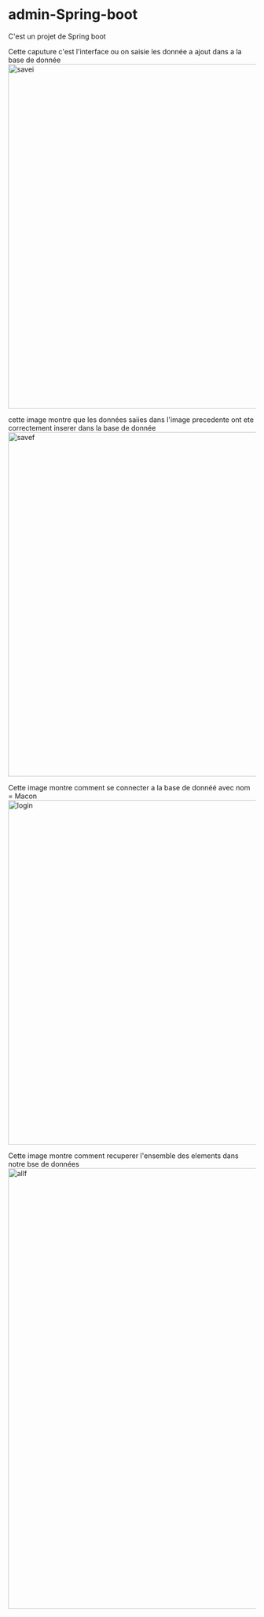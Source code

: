 # admin-Spring-boot
C'est un projet de Spring boot

Cette caputure c'est l'interface ou on saisie les donnée a ajout dans  a la base de donnée
<img width="700" alt="savei" src="https://user-images.githubusercontent.com/123521450/219990779-2cb761b0-8e92-4567-9edf-37f24008a3d3.PNG">

cette image montre que les données saiies dans l'image precedente ont ete correctement inserer dans la base de donnée 
<img width="700" alt="savef" src="https://user-images.githubusercontent.com/123521450/219991533-87d0a924-4d79-45d2-bf28-eab45ab5fdbb.PNG">

Cette image montre comment se connecter a la base de donnéé avec nom = Macon
<img width="700" alt="login" src="https://user-images.githubusercontent.com/123521450/219991874-a1dfb753-e211-417d-aa4a-1841bd1bfef1.PNG">

Cette image montre comment recuperer l'ensemble des elements dans notre bse de données
<img width="896" alt="allf" src="https://user-images.githubusercontent.com/123521450/219992195-4809fbdb-a225-4047-8403-a8cf1414b7ad.PNG">
